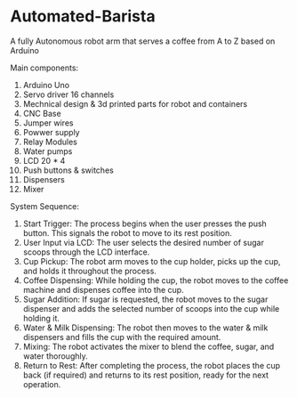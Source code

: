 # Automated-Barista
 A fully Autonomous robot arm that serves a coffee from A to Z based on Arduino
 
Main components:
1. Arduino Uno
2. Servo driver 16 channels
3. Mechnical design & 3d printed parts for robot and containers
4. CNC Base
5. Jumper wires
6. Powwer supply
7. Relay Modules
8. Water pumps
9. LCD 20 * 4
10. Push buttons & switches
11. Dispensers
12. Mixer

System Sequence:
1.	Start Trigger:
The process begins when the user presses the push button. This signals the robot to move to its rest position.
2.	User Input via LCD:
The user selects the desired number of sugar scoops through the LCD interface.
3.	Cup Pickup:
The robot arm moves to the cup holder, picks up the cup, and holds it throughout the process.
4.	Coffee Dispensing:
While holding the cup, the robot moves to the coffee machine and dispenses coffee into the cup.
5.	Sugar Addition:
If sugar is requested, the robot moves to the sugar dispenser and adds the selected number of scoops into the cup while holding it.
6.	Water & Milk Dispensing:
The robot then moves to the water & milk dispensers and fills the cup with the required amount.
7.	Mixing:
The robot activates the mixer to blend the coffee, sugar, and water thoroughly.
8.	Return to Rest:
After completing the process, the robot places the cup back (if required) and returns to its rest position, ready for the next operation.
